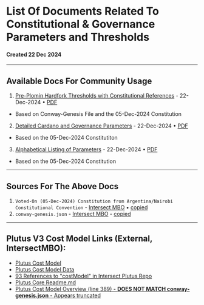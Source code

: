 # List Of Documents Related To Constitutional & Governance Parameters and Thresholds
#### Created 22 Dec 2024

---

## Available Docs For Community Usage
1. [Pre-Plomin Hardfork Thresholds with Constitutional References](https://github.com/st8tikratio/cardano_DRep/blob/main/docs/thresholds/pre-plomin-threshold.md) - 22-Dec-2024 • [PDF](https://github.com/st8tikratio/cardano_DRep/blob/main/docs/downloads/cardano-pre-plomin-cardano-governance-thresholds_by-st8tikratio.pdf)
- Based on Conway-Genesis File and the 05-Dec-2024 Constitution
2. [Detailed Cardano and Governance Parameters](https://github.com/st8tikratio/cardano_DRep/blob/main/docs/thresholds/con-parameters.md) - 22-Dec-2024 • [PDF](https://github.com/st8tikratio/cardano_DRep/blob/main/docs/downloads/detailed-con-parameters_by-st8tikratio.pdf)
- Based on the 05-Dec-2024 Constitutiton
3. [Alphabetical Listing of Parameters](https://github.com/st8tikratio/cardano_DRep/blob/main/docs/thresholds/only-params.md) - 22-Dec-2024 • [PDF](https://github.com/st8tikratio/cardano_DRep/blob/main/docs/downloads/alphabetical-governance-thresholds_only-params_by-st8tikratio.pdf)
- Based on the 05-Dec-2024 Constitution

--- 

## Sources For The Above Docs
1. `Voted-On (05-Dec-2024) Constitution from Argentina/Nairobi Constitutional Convention` - [Intersect MBO](https://github.com/IntersectMBO/draft-constitution/blob/main/2024-12-05/draft-constitution-converted.md) • [copied](https://github.com/st8tikratio/Cardano_Con_and_Gov/blob/main/mds/final-constitution.md)
2. `conway-genesis.json` - [Intersect MBO](https://github.com/IntersectMBO/cardano-node/blob/master/configuration/cardano/mainnet-conway-genesis.json) - [copied](https://github.com/st8tikratio/cardano_DRep/blob/main/docs/thresholds/conway-genesis.json)

---

## Plutus V3 Cost Model Links (External, IntersectMBO):
- [Plutus Cost Model](https://github.com/IntersectMBO/plutus/tree/master/plutus-core/cost-model)
- [Plutus Cost Model Data](https://github.com/IntersectMBO/plutus/tree/master/plutus-core/cost-model/data)
- [93 References to "costModel" in Intersect Plutus Repo](https://github.com/search?q=repo%3AIntersectMBO%2Fplutus%20costModel&type=code)
- [Plutus Core Readme.md](https://github.com/IntersectMBO/plutus/blob/master/README.adoc)
- [Plutus Cost Model Overview (line 389) - **DOES NOT MATCH conway-genesis.json** - Appears truncated](https://github.com/IntersectMBO/plutus/blob/master/doc/cost-model-overview/cost-model-overview.tex)
